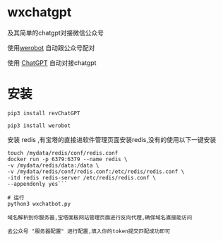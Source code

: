 # wxchatgpt
及其简单的chatgpt对接微信公众号

使用<a href="https://github.com/offu/WeRoBot">werobot</a> 自动跟公众号配对

使用 <a href="https://github.com/acheong08/ChatGPT">ChatGPT</a> 自动对接chatgpt



# 安装

 `pip3 install revChatGPT`
 
 `pip3 install werobot`
 
 安装 redis ,有宝塔的直接进软件管理页面安装redis,没有的使用以下一键安装
 ```mkdir -p /mydata/redis/conf
touch /mydata/redis/conf/redis.conf
docker run -p 6379:6379 --name redis \
-v /mydata/redis/data:/data \
-v /mydata/redis/conf/redis.conf:/etc/redis/redis.conf \
-itd redis redis-server /etc/redis/redis.conf \
--appendonly yes```

# 运行
 python3 wxchatbot.py
 
 域名解析到你服务器,宝塔面板网站管理页面进行反向代理,确保域名直接能访问
 
 去公众号 "服务器配置" 进行配置,填入你的token提交匹配成功即可

